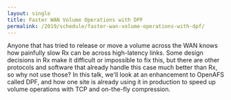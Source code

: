 ```yaml
---
layout: single
title: Faster WAN Volume Operations with DPF
permalink: /2019/schedule/faster-wan-volume-operations-with-dpf/
---
```


Anyone that has tried to release or move a volume across the WAN knows how
painfully slow Rx can be across high-latency links. Some design decisions in Rx
make it difficult or impossible to fix this, but there are other protocols and
software that already handle this case much better than Rx, so why not use
those? In this talk, we'll look at an enhancement to OpenAFS called DPF, and
how one site is already using it in production to speed up volume operations
with TCP and on-the-fly compression.
